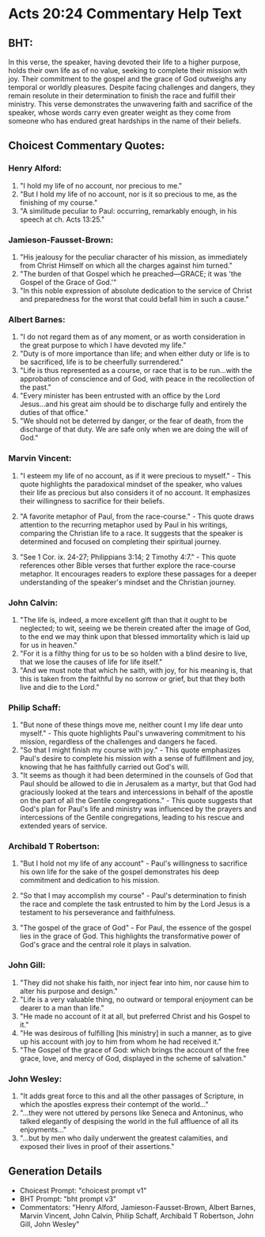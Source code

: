 # Acts 20:24 Commentary Help Text

## BHT:
In this verse, the speaker, having devoted their life to a higher purpose, holds their own life as of no value, seeking to complete their mission with joy. Their commitment to the gospel and the grace of God outweighs any temporal or worldly pleasures. Despite facing challenges and dangers, they remain resolute in their determination to finish the race and fulfill their ministry. This verse demonstrates the unwavering faith and sacrifice of the speaker, whose words carry even greater weight as they come from someone who has endured great hardships in the name of their beliefs.

## Choicest Commentary Quotes:
### Henry Alford:
1. "I hold my life of no account, nor precious to me."
2. "But I hold my life of no account, nor is it so precious to me, as the finishing of my course."
3. "A similitude peculiar to Paul: occurring, remarkably enough, in his speech at ch. Acts 13:25."

### Jamieson-Fausset-Brown:
1. "His jealousy for the peculiar character of his mission, as immediately from Christ Himself on which all the charges against him turned."
2. "The burden of that Gospel which he preached—GRACE; it was 'the Gospel of the Grace of God.'"
3. "In this noble expression of absolute dedication to the service of Christ and preparedness for the worst that could befall him in such a cause."

### Albert Barnes:
1. "I do not regard them as of any moment, or as worth consideration in the great purpose to which I have devoted my life."
2. "Duty is of more importance than life; and when either duty or life is to be sacrificed, life is to be cheerfully surrendered."
3. "Life is thus represented as a course, or race that is to be run...with the approbation of conscience and of God, with peace in the recollection of the past."
4. "Every minister has been entrusted with an office by the Lord Jesus...and his great aim should be to discharge fully and entirely the duties of that office."
5. "We should not be deterred by danger, or the fear of death, from the discharge of that duty. We are safe only when we are doing the will of God."

### Marvin Vincent:
1. "I esteem my life of no account, as if it were precious to myself." - This quote highlights the paradoxical mindset of the speaker, who values their life as precious but also considers it of no account. It emphasizes their willingness to sacrifice for their beliefs.

2. "A favorite metaphor of Paul, from the race-course." - This quote draws attention to the recurring metaphor used by Paul in his writings, comparing the Christian life to a race. It suggests that the speaker is determined and focused on completing their spiritual journey.

3. "See 1 Cor. ix. 24-27; Philippians 3:14; 2 Timothy 4:7." - This quote references other Bible verses that further explore the race-course metaphor. It encourages readers to explore these passages for a deeper understanding of the speaker's mindset and the Christian journey.

### John Calvin:
1. "The life is, indeed, a more excellent gift than that it ought to be neglected; to wit, seeing we be therein created after the image of God, to the end we may think upon that blessed immortality which is laid up for us in heaven."
2. "For it is a filthy thing for us to be so holden with a blind desire to live, that we lose the causes of life for life itself."
3. "And we must note that which he saith, with joy, for his meaning is, that this is taken from the faithful by no sorrow or grief, but that they both live and die to the Lord."

### Philip Schaff:
1. "But none of these things move me, neither count I my life dear unto myself." - This quote highlights Paul's unwavering commitment to his mission, regardless of the challenges and dangers he faced.
2. "So that I might finish my course with joy." - This quote emphasizes Paul's desire to complete his mission with a sense of fulfillment and joy, knowing that he has faithfully carried out God's will.
3. "It seems as though it had been determined in the counsels of God that Paul should be allowed to die in Jerusalem as a martyr, but that God had graciously looked at the tears and intercessions in behalf of the apostle on the part of all the Gentile congregations." - This quote suggests that God's plan for Paul's life and ministry was influenced by the prayers and intercessions of the Gentile congregations, leading to his rescue and extended years of service.

### Archibald T Robertson:
1. "But I hold not my life of any account" - Paul's willingness to sacrifice his own life for the sake of the gospel demonstrates his deep commitment and dedication to his mission.

2. "So that I may accomplish my course" - Paul's determination to finish the race and complete the task entrusted to him by the Lord Jesus is a testament to his perseverance and faithfulness.

3. "The gospel of the grace of God" - For Paul, the essence of the gospel lies in the grace of God. This highlights the transformative power of God's grace and the central role it plays in salvation.

### John Gill:
1. "They did not shake his faith, nor inject fear into him, nor cause him to alter his purpose and design."
2. "Life is a very valuable thing, no outward or temporal enjoyment can be dearer to a man than life."
3. "He made no account of it at all, but preferred Christ and his Gospel to it."
4. "He was desirous of fulfilling [his ministry] in such a manner, as to give up his account with joy to him from whom he had received it."
5. "The Gospel of the grace of God: which brings the account of the free grace, love, and mercy of God, displayed in the scheme of salvation."

### John Wesley:
1. "It adds great force to this and all the other passages of Scripture, in which the apostles express their contempt of the world..."
2. "...they were not uttered by persons like Seneca and Antoninus, who talked elegantly of despising the world in the full affluence of all its enjoyments..."
3. "...but by men who daily underwent the greatest calamities, and exposed their lives in proof of their assertions."


## Generation Details
- Choicest Prompt: "choicest prompt v1"
- BHT Prompt: "bht prompt v3"
- Commentators: "Henry Alford, Jamieson-Fausset-Brown, Albert Barnes, Marvin Vincent, John Calvin, Philip Schaff, Archibald T Robertson, John Gill, John Wesley"
